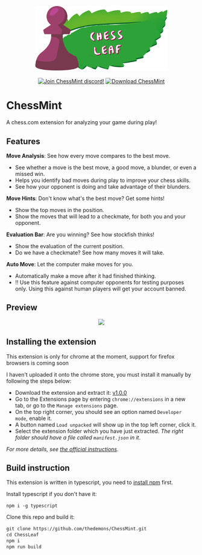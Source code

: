 <p align="center">
    <img width="350" src="/img/logo-h.png">
    <br><br>
    <a href="https://discord.gg/T3PmKS75M2"><img alt="Join ChessMint discord!" src="https://img.shields.io/badge/Discord-ChessMint-0?style=flat&logo=discord"></a>
    <a href="https://github.com/thedemons/ChessMint/releases"><img alt="Download ChessMint" src="https://img.shields.io/github/downloads/thedemons/ChessMint/total?color=%2331c754&label=Download&logo=googlechrome&logoColor=%23ffffff"></a>
</p>

# ChessMint
A chess.com extension for analyzing your game during play!

## Features

**Move Analysis**: See how every move compares to the best move.
- See whether a move is the best move, a good move, a blunder, or even a missed win.
- Helps you identify bad moves during play to improve your chess skills.
- See how your opponent is doing and take advantage of their blunders.

**Move Hints**: Don't know what's the best move? Get some hints!
- Show the top moves in the position.
- Show the moves that will lead to a checkmate, for both you and your opponent.

**Evaluation Bar**: Are you winning? See how stockfish thinks!
- Show the evaluation of the current position.
- Do we have a checkmate? See how many moves it will take.

**Auto Move**: Let the computer make moves for you.
- Automatically make a move after it had finished thinking.
- !! Use this feature against computer opponents for testing purposes only. Using this against human players will get your account banned.

## Preview
<p align="center">
    <img width="500" src="/img/preview.gif">
</p>

## Installing the extension
This extension is only for chrome at the moment, support for firefox browsers is coming soon

I haven't uploaded it onto the chrome store, you must install it manually by following the steps below:

- Download the extension and extract it: [v1.0.0](https://github.com/)
- Go to the Extensions page by entering `chrome://extensions` in a new tab, or go to the `Manage extensions` page.
- On the top right corner, you should see an option named `Developer mode`, enable it.
- A button named `Load unpacked` will show up in the top left corner, click it.
- Select the extension folder which you have just extracted. *The right folder should have a file called `manifest.json` in it*.

*For more details, see [the official instructions](https://developer.chrome.com/docs/extensions/mv3/getstarted/development-basics/#load-unpacked)*.

## Build instruction
This extension is written in typescript, you need to [install npm](https://docs.npmjs.com/downloading-and-installing-node-js-and-npm) first.

Install typescript if you don't have it:
```none
npm i -g typescript
``` 
Clone this repo and build it:
```none
git clone https://github.com/thedemons/ChessMint.git
cd ChessLeaf
npm i
npm run build
```
